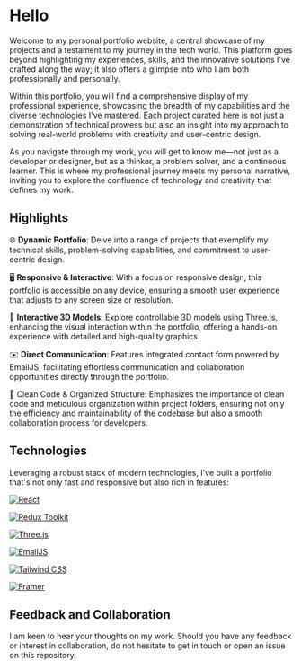 # Hello

Welcome to my personal portfolio website, a central showcase of my projects and a testament to my journey in the tech world. This platform goes beyond highlighting my experiences, skills, and the innovative solutions I've crafted along the way; it also offers a glimpse into who I am both professionally and personally.

Within this portfolio, you will find a comprehensive display of my professional experience, showcasing the breadth of my capabilities and the diverse technologies I've mastered. Each project curated here is not just a demonstration of technical prowess but also an insight into my approach to solving real-world problems with creativity and user-centric design.

As you navigate through my work, you will get to know me—not just as a developer or designer, but as a thinker, a problem solver, and a continuous learner. This is where my professional journey meets my personal narrative, inviting you to explore the confluence of technology and creativity that defines my work.

## Highlights

🌐 **Dynamic Portfolio**: Delve into a range of projects that exemplify my technical skills, problem-solving capabilities, and commitment to user-centric design.

🖥️ **Responsive & Interactive**: With a focus on responsive design, this portfolio is accessible on any device, ensuring a smooth user experience that adjusts to any screen size or resolution.

🌟 **Interactive 3D Models**: Explore controllable 3D models using Three.js, enhancing the visual interaction within the portfolio, offering a hands-on experience with detailed and high-quality graphics.

✉️ **Direct Communication**: Features integrated contact form powered by EmailJS, facilitating effortless communication and collaboration opportunities directly through the portfolio.

🧹 Clean Code & Organized Structure: Emphasizes the importance of clean code and meticulous organization within project folders, ensuring not only the efficiency and maintainability of the codebase but also a smooth collaboration process for developers.

## Technologies

Leveraging a robust stack of modern technologies, I've built a portfolio that's not only fast and responsive but also rich in features:

[![React](https://img.shields.io/badge/React-gray?style=for-the-badge&logo=react&logoColor=61DAFB)](https://reactjs.org/)

[![Redux Toolkit](https://img.shields.io/badge/Redux_Toolkit-764ABC?style=for-the-badge&logo=redux&logoColor=white)](https://redux-toolkit.js.org/)

[![Three.js](https://img.shields.io/badge/Three.js-black?style=for-the-badge&logo=three.js&logoColor=white)](https://threejs.org/)

[![EmailJS](https://img.shields.io/badge/EmailJS-FAB732?style=for-the-badge)](https://www.emailjs.com/)

[![Tailwind CSS](https://img.shields.io/badge/Tailwind%20CSS-0F172A?style=for-the-badge&logo=tailwind-css&logoColor=white)](https://tailwindcss.com/)

[![Framer](https://img.shields.io/badge/Framer-black?style=for-the-badge&logo=framer&logoColor=blue)](https://www.framer.com/)

## Feedback and Collaboration

I am keen to hear your thoughts on my work. Should you have any feedback or interest in collaboration, do not hesitate to get in touch or open an issue on this repository.
